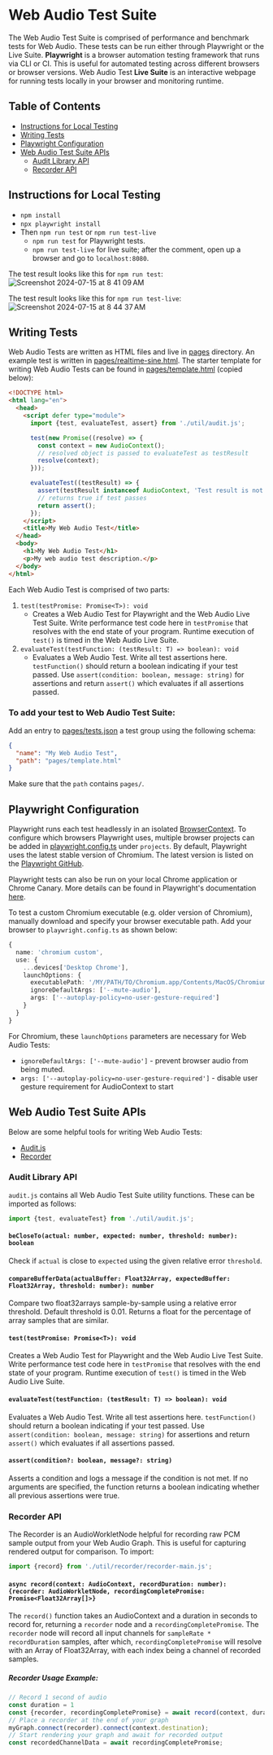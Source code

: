 # Web Audio Test Suite

The Web Audio Test Suite is comprised of performance and benchmark tests for Web
Audio. These tests can be run either through Playwright or the Live Suite.
**Playwright** is a browser automation testing framework that runs via CLI or
CI. This is useful for automated testing across different browsers or browser
versions. Web Audio Test **Live Suite** is an interactive webpage for running 
tests locally in your browser and monitoring runtime.

## Table of Contents

- [Instructions for Local Testing](#instructions-for-local-testing)
- [Writing Tests](#writing-tests)
- [Playwright Configuration](#playwright-configuration)
- [Web Audio Test Suite APIs](#web-audio-test-suite-apis)
  - [Audit Library API](#audit-library-api)
  - [Recorder API](#recorder-api)


## Instructions for Local Testing

- `npm install`
- `npx playwright install`
- Then `npm run test` or `npm run test-live`
  - `npm run test` for Playwright tests.
  - `npm run test-live` for live suite; after the comment, open up a browser and
    go to `localhost:8080`.

The test result looks like this for `npm run test`: 
![Screenshot 2024-07-15 at 8 41 09 AM](https://github.com/user-attachments/assets/5e83cf71-b14b-4761-9e5e-e9eef775c429)

The test result looks like this for `npm run test-live`: 
![Screenshot 2024-07-15 at 8 44 37 AM](https://github.com/user-attachments/assets/aa96989e-733a-48e0-937a-576b2c019523)

## Writing Tests

Web Audio Tests are written as HTML files and live in [pages](./pages) directory. 
An example test is written in [pages/realtime-sine.html](./pages/realtime-sine.html). 
The starter template for writing Web Audio Tests can be found in 
[pages/template.html](./pages/template.html) (copied below):

```html
<!DOCTYPE html>
<html lang="en">
  <head>
    <script defer type="module">
      import {test, evaluateTest, assert} from './util/audit.js';

      test(new Promise((resolve) => {
        const context = new AudioContext();
        // resolved object is passed to evaluateTest as testResult
        resolve(context);
      }));

      evaluateTest((testResult) => {
        assert(testResult instanceof AudioContext, 'Test result is not an instance of AudioContext.');
        // returns true if test passes
        return assert();
      });
    </script>
    <title>My Web Audio Test</title>
  </head>
  <body>
    <h1>My Web Audio Test</h1>
    <p>My web audio test description.</p>
  </body>
</html>
```

Each Web Audio Test is comprised of two parts:
1. `test(testPromise: Promise<T>): void` 
    - Creates a Web Audio Test for Playwright and the Web Audio Live Test Suite.
      Write performance test code here in `testPromise` that resolves with the
      end state of your program. Runtime execution of `test()` is timed in the
      Web Audio Live Suite.
2. `evaluateTest(testFunction: (testResult: T) => boolean): void`
    - Evaluates a Web Audio Test. Write all test assertions here.
      `testFunction()` should return a boolean indicating if your test passed.
      Use `assert(condition: boolean, message: string)` for assertions and
      return `assert()` which evaluates if all assertions passed. 

### To add your test to Web Audio Test Suite:

Add an entry to [pages/tests.json](pages/tests.json) a test group using the
following schema:

```json
{
  "name": "My Web Audio Test",
  "path": "pages/template.html"
}
```

Make sure that the `path` contains `pages/`.

## Playwright Configuration

Playwright runs each test headlessly in an isolated [BrowserContext](https://playwright.dev/docs/api/class-browsercontext).
To configure which browsers Playwright uses, multiple browser projects can be 
added in [playwright.config.ts](../../../playwright.config.ts) under `projects`. 
By default, Playwright uses the latest stable version of Chromium. The latest 
version is listed on the [Playwright GitHub](https://github.com/microsoft/playwright?tab=readme-ov-file#documentation--api-reference).

Playwright tests can also be run on your local Chrome application or 
Chrome Canary. More details can be found in Playwright's documentation 
[here](https://playwright.dev/docs/browsers#run-tests-on-different-browsers).

To test a custom Chromium executable (e.g. older version of Chromium), manually 
download and specify your browser executable path. Add your browser to 
`playwright.config.ts` as shown below:

```ts
{
  name: 'chromium custom',
  use: {
    ...devices['Desktop Chrome'], 
    launchOptions: {
      executablePath: '/MY/PATH/TO/Chromium.app/Contents/MacOS/Chromium',
      ignoreDefaultArgs: ['--mute-audio'],
      args: ['--autoplay-policy=no-user-gesture-required']
    }
  }
}
```

For Chromium, these `launchOptions` parameters are necessary for Web Audio Tests:
- `ignoreDefaultArgs: ['--mute-audio']` - prevent browser audio from being muted. 
- `args: ['--autoplay-policy=no-user-gesture-required']` - disable user gesture requirement for AudioContext to start

## Web Audio Test Suite APIs

Below are some helpful tools for writing Web Audio Tests:

- [Audit.js](#audit-api)
- [Recorder](#recorder) 

### Audit Library API

`audit.js` contains all Web Audio Test Suite utility functions. These can be imported as follows:

```js
import {test, evaluateTest} from './util/audit.js';
```

#### `beCloseTo(actual: number, expected: number, threshold: number): boolean`

Check if `actual` is close to `expected` using the given relative error
`threshold`.

#### `compareBufferData(actualBuffer: Float32Array, expectedBuffer: Float32Array, threshold: number): number`

Compare two float32arrays sample-by-sample using a relative error threshold.
Default threshold is 0.01. Returns a float for the percentage of array samples
that are similar.

#### `test(testPromise: Promise<T>): void`

Creates a Web Audio Test for Playwright and the Web Audio Live Test Suite. Write
performance test code here in `testPromise` that resolves with the end state of
your program. Runtime execution of `test()` is timed in the Web Audio Live
Suite.

#### `evaluateTest(testFunction: (testResult: T) => boolean): void`

Evaluates a Web Audio Test. Write all test assertions here. `testFunction()`
should return a boolean indicating if your test passed. Use 
`assert(condition: boolean, message: string)` for assertions and return 
`assert()` which evaluates if all assertions passed. 

#### `assert(condition?: boolean, message?: string)`

Asserts a condition and logs a message if the condition is not met. If no
arguments are specified, the function returns a boolean indicating whether all
previous assertions were true.

### Recorder API

The Recorder is an AudioWorkletNode helpful for recording raw PCM sample output
from your Web Audio Graph. This is useful for capturing rendered output for
comparison. To import:

```js
import {record} from './util/recorder/recorder-main.js';
```

#### `async record(context: AudioContext, recordDuration: number): {recorder: AudioWorkletNode, recordingCompletePromise: Promise<Float32Array[]>}`

The `record()` function takes an AudioContext and a duration in seconds to
record for, returning a `recorder` node and a `recordingCompletePromise`. The
`recorder` node will record all input channels for `sampleRate * recordDuration`
samples, after which, `recordingCompletePromise` will resolve with an Array of
Float32Array, with each index being a channel of recorded samples.

##### Recorder Usage Example:

```js
// Record 1 second of audio
const duration = 1
const {recorder, recordingCompletePromise} = await record(context, duration);
// Place a recorder at the end of your graph
myGraph.connect(recorder).connect(context.destination);
// Start rendering your graph and await for recorded output
const recordedChannelData = await recordingCompletePromise;
```
